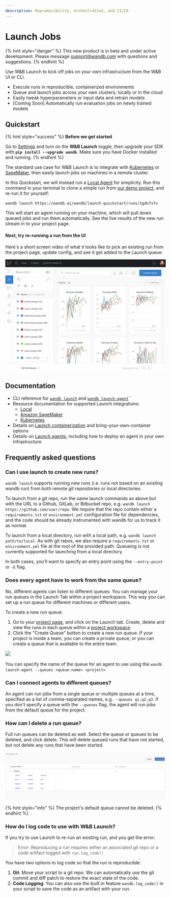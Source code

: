 ```yaml
---
description: Reproducibility, orchestration, and CI/CD
---
```


# Launch Jobs

{% hint style="danger" %}
This new product is in beta and under active development. Please message support@wandb.com with questions and suggestions.
{% endhint %}

Use W\&B Launch to kick off jobs on your own infrastructure from the W\&B UI or CLI.

* Execute runs in reproducible, containerized environments
* Queue and launch jobs across your own clusters, locally or in the cloud
* Easily tweak hyperparameters or input data and retrain models
* \[Coming Soon] Automatically run evaluation jobs on newly trained models

## Quickstart

{% hint style="success" %}
**Before we get started**

Go to [Settings](https://wandb.ai/settings) and turn on the **W\&B Launch** toggle, then upgrade your SDK with **`pip install --upgrade wandb`**. Make sure you have Docker installed and running.
{% endhint %}

The standard use case for W\&B Launch is to integrate with [Kubernetes](integrations/kubernetes.md) or [SageMaker](integrations/sagemaker.md), then easily launch jobs on machines in a remote cluster.&#x20;

In this Quickstart, we will instead run a [Local Agent](integrations/local.md) for simplicity. Run this command in your terminal to clone a simple run from [our demo project](https://wandb.ai/wandb/launch-quickstart?workspace=user-carey), and re-run it for yourself:

```
wandb launch https://wandb.ai/wandb/launch-quickstart/runs/1gdn7vfv
```

This will start an agent running on your machine, which will pull down queued jobs and run them automatically. See the live results of the new run stream in to your project page.

#### **Next, try re-running a run from the UI**

Here's a short screen video of what it looks like to pick an existing run from the project page, update config, and see it get added to the Launch queue:

![](<../../.gitbook/assets/2022-06-10 09.25.31.gif>)

## Documentation

* CLI reference for [`wandb launch`](../../ref/cli/wandb-launch.md) and [`wandb launch-agent`](../../ref/cli/wandb-launch-agent.md)``
* Resource documentation for supported Launch integrations:
  * [Local](integrations/local.md)
  * [Amazon SageMaker](integrations/sagemaker.md)
  * [Kubernetes](integrations/kubernetes.md)
* Details on [Launch containerization](containers.md) and bring-your-own-container options
* Details on [Launch agents](agents.md), including how to deploy an agent in your own infrastructure

## Frequently asked questions

### Can I use launch to create new runs?

`wandb launch` supports running new runs (i.e. runs not based on an existing wandb run) from both remote git repositories or local directories.

To launch from a git repo, run the same launch commands as above but with the URL to a Github, GitLab, or Bitbucket repo, e.g. `wandb launch https://github.com/user/repo`. We require that the repo contain either a `requirements.txt` or `environment.yml` configuration file for dependencies, and the code should be already instrumented with wandb for us to track it as normal.

To launch from a local directory, run with a local path, e.g. `wandb launch path/to/local`. As with git repos, we also require a `requirements.txt` or `environment.yml` file at the root of the provided path. Queueing is not currently supported for launching from a local directory.

In both cases, you'll want to specify an entry point using the `--entry-point` or `-E` flag.

### Does every agent have to work from the same queue?

No, different agents can listen to different queues. You can manage your run queues in the Launch Tab within a project workspace. This way you can set up a run queue for different machines or different users.

To create a new run queue:

1. Go to your [project page](https://docs.wandb.ai/ref/app/pages/project-page), and click on the Launch tab. Create, delete and view the runs in each queue within a [project workspace](../../ref/app/pages/project-page.md#workspace-tab).
2. Click the "Create Queue" button to create a new run queue. If your project is inside a team, you can create a private queue, or you can create a queue that is available to the entire team.

![](<../../.gitbook/assets/image (149).png>)

You can specify the name of the queue for an agent to use using the `wandb launch-agent --queues <queue-name> <project>`

### Can I connect agents to different queues?

An agent can run jobs from a single queue or multiple queues at a time, specified as a list of comma-separated names, e.g. `--queues q1,q2,q3`. If you don't specify a queue with the `--queues` flag, the agent will run jobs from the default queue for the project.

### How can I delete a run queue?

Full run queues can be deleted as well. Select the queue or queues to be deleted, and click delete. This will delete queued runs that have not started, but not delete any runs that have been started.

![](<../../.gitbook/assets/image (151).png>)

{% hint style="info" %}
The project's default queue cannot be deleted.
{% endhint %}

### How do I log code to use with W\&B Launch?

If you try to use Launch to re-run an existing run, and you get the error:

> Error: Reproducing a run requires either an associated git repo or a code artifact logged with `run.log_code()`

You have two options to log code so that the run is reproducible:

1. **Git**: Move your script to a git repo. We can automatically use the git commit and diff patch to restore the exact state of the code.
2. **Code Logging**: You can also use the built in feature `wandb.log_code()` in your script to save the code as an artifact with your run.
